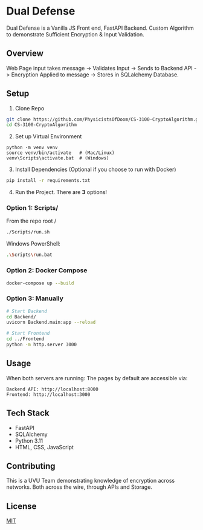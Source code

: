 # Dual Defense

Dual Defense is a Vanilla JS Front end, FastAPI Backend. Custom Algorithm to demonstrate Sufficient Encryption & Input Validation.


## Overview
Web Page input takes message -> Validates Input -> Sends to Backend API -> Encryption Applied to message -> Stores in SQLalchemy Database.



## Setup

1. Clone Repo

```bash
git clone https://github.com/PhysicistsOfDoom/CS-3100-CryptoAlgorithm.git
cd CS-3100-CryptoAlgorithm
```
2. Set up Virtual Environment
```
python -m venv venv
source venv/bin/activate   # (Mac/Linux)
venv\Scripts\activate.bat  # (Windows)
```

3. Install Dependencies (Optional if you choose to run with Docker)

```bash
pip install -r requirements.txt
```

4. Run the Project. There are **3** options!
### Option 1: Scripts/
From the repo root /
```bash
./Scripts/run.sh
```
Windows PowerShell:
```bash
.\Scripts\run.bat 
```

### Option 2: Docker Compose

```bash
docker-compose up --build
```
### Option 3: Manually

```bash
# Start Backend
cd Backend/
uvicorn Backend.main:app --reload

# Start Frontend
cd ../Frontend
python -m http.server 3000
```
## Usage
When both servers are running: The pages by default are accessible via:
```
Backend API: http://localhost:8000
Frontend: http://localhost:3000
```
## Tech Stack
- FastAPI
- SQLAlchemy
- Python 3.11
- HTML, CSS, JavaScript

## Contributing

This is a UVU Team demonstrating knowledge of encryption across networks. Both across the wire, through APIs and Storage.


## License

[MIT](https://choosealicense.com/licenses/mit/)